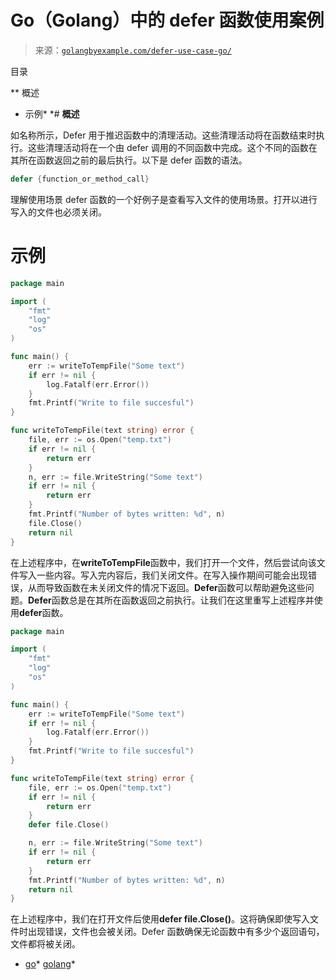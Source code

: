 <!--yml

类别：未分类

日期：2024-10-13 06:26:42

-->

# Go（Golang）中的 defer 函数使用案例

> 来源：[`golangbyexample.com/defer-use-case-go/`](https://golangbyexample.com/defer-use-case-go/)

目录

**   概述

+   示例*  *# **概述**

如名称所示，Defer 用于推迟函数中的清理活动。这些清理活动将在函数结束时执行。这些清理活动将在一个由 defer 调用的不同函数中完成。这个不同的函数在其所在函数返回之前的最后执行。以下是 defer 函数的语法。

```go
defer {function_or_method_call}
```

理解使用场景 defer 函数的一个好例子是查看写入文件的使用场景。打开以进行写入的文件也必须关闭。

# **示例**

```go
package main

import (
    "fmt"
    "log"
    "os"
)

func main() {
    err := writeToTempFile("Some text")
    if err != nil {
        log.Fatalf(err.Error())
    }
    fmt.Printf("Write to file succesful")
}

func writeToTempFile(text string) error {
    file, err := os.Open("temp.txt")
    if err != nil {
        return err
    }
    n, err := file.WriteString("Some text")
    if err != nil {
        return err
    }
    fmt.Printf("Number of bytes written: %d", n)
    file.Close()
    return nil
}
```

在上述程序中，在**writeToTempFile**函数中，我们打开一个文件，然后尝试向该文件写入一些内容。写入完内容后，我们关闭文件。在写入操作期间可能会出现错误，从而导致函数在未关闭文件的情况下返回。**Defer**函数可以帮助避免这些问题。**Defer**函数总是在其所在函数返回之前执行。让我们在这里重写上述程序并使用**defer**函数。

```go
package main

import (
    "fmt"
    "log"
    "os"
)

func main() {
    err := writeToTempFile("Some text")
    if err != nil {
        log.Fatalf(err.Error())
    }
    fmt.Printf("Write to file succesful")
}

func writeToTempFile(text string) error {
    file, err := os.Open("temp.txt")
    if err != nil {
        return err
    }
    defer file.Close()

    n, err := file.WriteString("Some text")
    if err != nil {
        return err
    }
    fmt.Printf("Number of bytes written: %d", n)
    return nil
}
```

在上述程序中，我们在打开文件后使用**defer file.Close()**。这将确保即使写入文件时出现错误，文件也会被关闭。Defer 函数确保无论函数中有多少个返回语句，文件都将被关闭。

+   [go](https://golangbyexample.com/tag/go/)*   [golang](https://golangbyexample.com/tag/golang/)*
